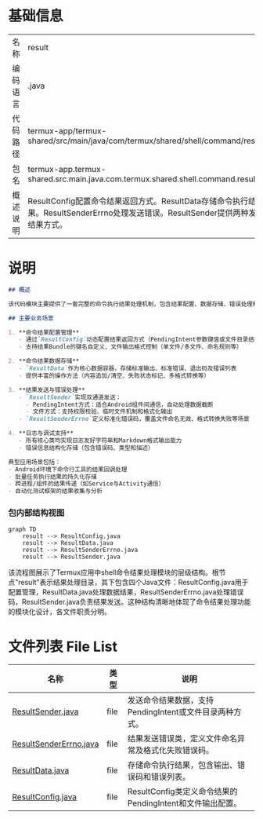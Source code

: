 # 基础信息

|      |      |
|------|------|
| 名称 | result |
| 编码语言 | .java |
| 代码路径 | termux-app/termux-shared/src/main/java/com/termux/shared/shell/command/result |
| 包名 | termux-app.termux-shared.src.main.java.com.termux.shared.shell.command.result |
| 概述说明 | ResultConfig配置命令结果返回方式。ResultData存储命令执行结果。ResultSenderErrno处理发送错误。ResultSender提供两种发送结果方式。 |

# 说明

```markdown
## 概述

该代码模块主要提供了一套完整的命令执行结果处理机制，包含结果配置、数据存储、错误处理和结果发送等功能。模块通过`ResultConfig`类支持多种结果返回方式（PendingIntent或文件目录），使用`ResultData`类结构化存储命令执行结果，并通过`ResultSender`类实现结果的灵活发送。错误处理由`ResultSenderErrno`类专门管理，定义了结果发送过程中可能出现的各类错误场景。

## 主要业务场景

1. **命令结果配置管理**  
   - 通过`ResultConfig`动态配置结果返回方式（PendingIntent参数键值或文件目录结构）
   - 支持结果Bundle的键名自定义、文件输出格式控制（单文件/多文件、命名规则等）

2. **命令结果数据存储**  
   - `ResultData`作为核心数据容器，存储标准输出、标准错误、退出码及错误列表
   - 提供丰富的操作方法（内容追加/清空、失败状态标记、多格式转换等）

3. **结果发送与错误处理**  
   - `ResultSender`实现双通道发送：
     - PendingIntent方式：适合Android组件间通信，自动处理数据截断
     - 文件方式：支持权限校验、临时文件机制和格式化输出
   - `ResultSenderErrno`定义标准化错误码，覆盖文件命名无效、格式转换失败等场景

4. **日志与调试支持**  
   - 所有核心类均实现日志友好字符串和Markdown格式输出能力
   - 错误信息结构化存储（包含错误码、类型和描述）

典型应用场景包括：  
- Android环境下命令行工具的结果回调处理
- 批量任务执行结果的持久化存储
- 跨进程/组件的结果传递（如Service与Activity通信）
- 自动化测试框架的结果收集与分析
```


### 包内部结构视图

```mermaid
graph TD
    result --> ResultConfig.java
    result --> ResultData.java
    result --> ResultSenderErrno.java
    result --> ResultSender.java
```

该流程图展示了Termux应用中shell命令结果处理模块的层级结构。根节点"result"表示结果处理目录，其下包含四个Java文件：ResultConfig.java用于配置管理，ResultData.java处理数据结果，ResultSenderErrno.java处理错误码，ResultSender.java负责结果发送。这种结构清晰地体现了命令结果处理功能的模块化设计，各文件职责分明。

# 文件列表 File List

| 名称   | 类型  | 说明 |
|-------|------|-------------|
| [ResultSender.java](ResultSender.md) | file | 发送命令结果数据，支持PendingIntent或文件目录两种方式。 |
| [ResultSenderErrno.java](ResultSenderErrno.md) | file | 结果发送错误类，定义文件命名异常及格式化失败错误码。 |
| [ResultData.java](ResultData.md) | file | 存储命令执行结果，包含输出、错误码和错误列表。 |
| [ResultConfig.java](ResultConfig.md) | file | ResultConfig类定义命令结果的PendingIntent和文件输出配置。 |


